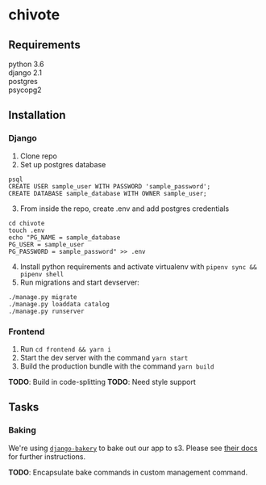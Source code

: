 # chivote

## Requirements

python 3.6\
django 2.1\
postgres\
psycopg2

## Installation

### Django

1. Clone repo
2. Set up postgres database

```
psql
CREATE USER sample_user WITH PASSWORD 'sample_password';
CREATE DATABASE sample_database WITH OWNER sample_user;
```

3. From inside the repo, create .env and add postgres credentials

```
cd chivote
touch .env
echo "PG_NAME = sample_database
PG_USER = sample_user
PG_PASSWORD = sample_password" >> .env
```

4. Install python requirements and activate virtualenv with `pipenv sync && pipenv shell`
5. Run migrations and start devserver:

```
./manage.py migrate
./manage.py loaddata catalog
./manage.py runserver
```

### Frontend

1. Run `cd frontend && yarn i`
2. Start the dev server with the command `yarn start`
3. Build the production bundle with the command `yarn build`

**TODO**: Build in code-splitting
**TODO**: Need style support

## Tasks

### Baking

We're using [`django-bakery`](https://github.com/datadesk/django-bakery) to bake out our app to s3. Please see [their docs](https://django-bakery.readthedocs.io/en/latest/gettingstarted.html) for further instructions.

**TODO**: Encapsulate bake commands in custom management command.
